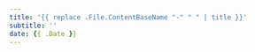 ```yaml
---
title: '{{ replace .File.ContentBaseName "-" " " | title }}'
subtitle: ''
date: {{ .Date }}
---
```

